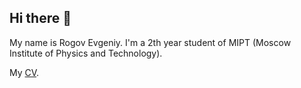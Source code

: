 ## Hi there 👋

My name is Rogov Evgeniy. I'm a 2th year student of MIPT (Moscow Institute of Physics and Technology).

My [CV](https://github.com/EvGeniy0505/EvGeniy0505/blob/main/CV_RogovE.pdf).

